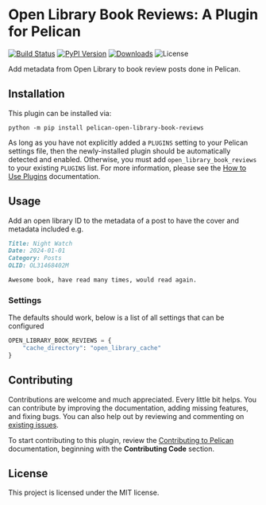 # Open Library Book Reviews: A Plugin for Pelican


[![Build Status](https://img.shields.io/github/actions/workflow/status/pelican-plugins/open-library-book-reviews/main.yml?branch=main)](https://github.com/HybridAU/open-library-book-reviews/actions)
[![PyPI Version](https://img.shields.io/pypi/v/pelican-open-library-book-reviews)](https://pypi.org/project/pelican-open-library-book-reviews/)
[![Downloads](https://img.shields.io/pypi/dm/pelican-open-library-book-reviews)](https://pypi.org/project/pelican-open-library-book-reviews/)
![License](https://img.shields.io/pypi/l/pelican-open-library-book-reviews?color=blue)

Add metadata from Open Library to book review posts done in Pelican.

## Installation

This plugin can be installed via:

    python -m pip install pelican-open-library-book-reviews

As long as you have not explicitly added a `PLUGINS` setting to your Pelican settings file, then the newly-installed plugin should be automatically detected and enabled. Otherwise, you must add `open_library_book_reviews` to your existing `PLUGINS` list. For more information, please see the [How to Use Plugins](https://docs.getpelican.com/en/latest/plugins.html#how-to-use-plugins) documentation.

## Usage

Add an open library ID to the metadata of a post to have the cover and metadata included e.g.

```markdown
Title: Night Watch
Date: 2024-01-01
Category: Posts
OLID: OL31468402M

Awesome book, have read many times, would read again.

```

### Settings

The defaults should work, below is a list of all settings that can be configured

```python
OPEN_LIBRARY_BOOK_REVIEWS = {
    "cache_directory": "open_library_cache"
}
```

## Contributing

Contributions are welcome and much appreciated. Every little bit helps. You can contribute by improving the documentation, adding missing features, and fixing bugs. You can also help out by reviewing and commenting on [existing issues][].

To start contributing to this plugin, review the [Contributing to Pelican][] documentation, beginning with the **Contributing Code** section.

[existing issues]: https://github.com/HybridAU/open-library-book-reviews/issues
[Contributing to Pelican]: https://docs.getpelican.com/en/latest/contribute.html

License
-------

This project is licensed under the MIT license.
